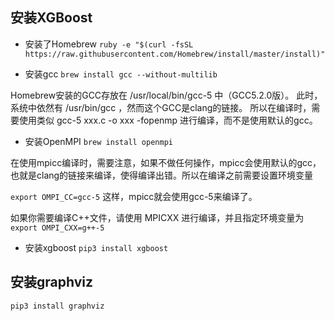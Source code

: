 ## 安装XGBoost

- 安装了Homebrew
```ruby -e "$(curl -fsSL https://raw.githubusercontent.com/Homebrew/install/master/install)"```

- 安装gcc
```brew install gcc --without-multilib```

Homebrew安装的GCC存放在 /usr/local/bin/gcc-5 中（GCC5.2.0版）。
此时，系统中依然有 /usr/bin/gcc ，然而这个GCC是clang的链接。
所以在编译时，需要使用类似 gcc-5 xxx.c -o xxx -fopenmp 进行编译，而不是使用默认的gcc。

- 安装OpenMPI
```brew install openmpi```

在使用mpicc编译时，需要注意，如果不做任何操作，mpicc会使用默认的gcc，也就是clang的链接来编译，使得编译出错。所以在编译之前需要设置环境变量

```export OMPI_CC=gcc-5```
这样，mpicc就会使用gcc-5来编译了。

如果你需要编译C++文件，请使用 MPICXX 进行编译，并且指定环境变量为
```export OMPI_CXX=g++-5```

- 安装xgboost
```pip3 install xgboost```

## 安装graphviz
```pip3 install graphviz```